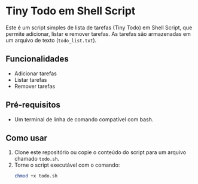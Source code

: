 # Tiny Todo em Shell Script

Este é um script simples de lista de tarefas (Tiny Todo) em Shell Script, que permite adicionar, listar e remover tarefas. As tarefas são armazenadas em um arquivo de texto (`todo_list.txt`).

## Funcionalidades

- Adicionar tarefas
- Listar tarefas
- Remover tarefas

## Pré-requisitos

- Um terminal de linha de comando compatível com bash.

## Como usar

1. Clone este repositório ou copie o conteúdo do script para um arquivo chamado `todo.sh`.
2. Torne o script executável com o comando:
   ```bash
   chmod +x todo.sh
